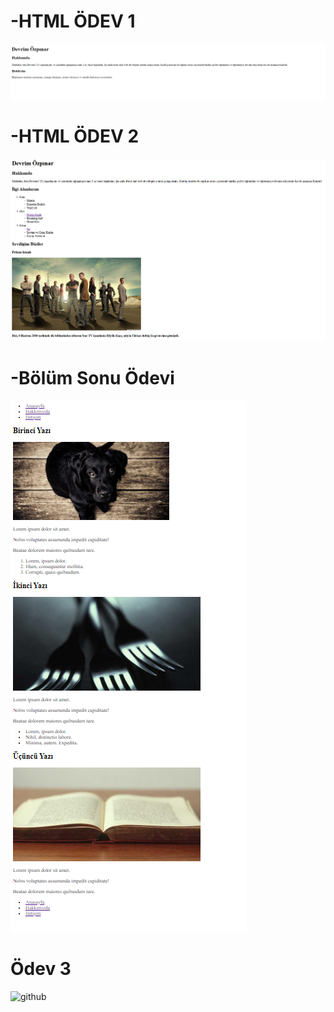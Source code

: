 # -HTML ÖDEV 1 
![github][def]

[def]: odev.png

# -HTML ÖDEV 2
![github][def2]

[def2]: odev2.png

# -Bölüm Sonu Ödevi
![github][def3]

[def3]: bölümsonuçalışma.png

# Ödev 3

![github][def4]

[def4]: ödev3.png

